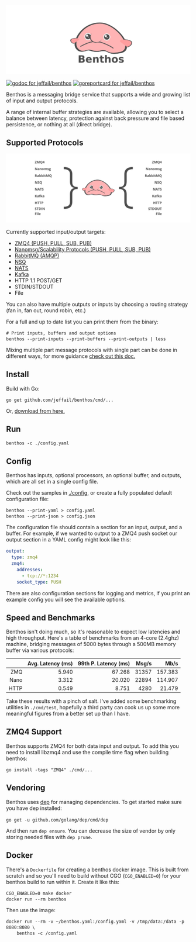 ![Benthos](icon.png "Benthos")

[![godoc for jeffail/benthos][1]][2]
[![goreportcard for jeffail/benthos][3]][4]

Benthos is a messaging bridge service that supports a wide and growing list of
input and output protocols.

A range of internal buffer strategies are available, allowing you to select a
balance between latency, protection against back pressure and file based
persistence, or nothing at all (direct bridge).

## Supported Protocols

![Arch Diagram](resources/img/pipeline.png "Benthos Pipeline")

Currently supported input/output targets:

- [ZMQ4 (PUSH, PULL, SUB, PUB)][zmq]
- [Nanomsg/Scalability Protocols (PUSH, PULL, SUB, PUB)][nanomsg]
- [RabbitMQ (AMQP)][rabbitmq]
- [NSQ][nsq]
- [NATS][nats]
- [Kafka][kafka]
- HTTP 1.1 POST/GET
- STDIN/STDOUT
- File

You can also have multiple outputs or inputs by choosing a routing strategy
(fan in, fan out, round robin, etc.)

For a full and up to date list you can print them from the binary:

```
# Print inputs, buffers and output options
benthos --print-inputs --print-buffers --print-outputs | less
```

Mixing multiple part message protocols with single part can be done in different
ways, for more guidance [check out this doc.][5]

## Install

Build with Go:

``` shell
go get github.com/jeffail/benthos/cmd/...
```

Or, [download from here.](https://github.com/Jeffail/benthos/releases)

## Run

``` shell
benthos -c ./config.yaml
```

## Config

Benthos has inputs, optional processors, an optional buffer, and outputs, which
are all set in a single config file.

Check out the samples in [./config](config), or create a fully populated default
configuration file:

``` shell
benthos --print-yaml > config.yaml
benthos --print-json > config.json
```

The configuration file should contain a section for an input, output, and a
buffer. For example, if we wanted to output to a ZMQ4 push socket our output
section in a YAML config might look like this:

``` yaml
output:
  type: zmq4
  zmq4:
    addresses:
      - tcp://*:1234
    socket_type: PUSH
```

There are also configuration sections for logging and metrics, if you print an
example config you will see the available options.

## Speed and Benchmarks

Benthos isn't doing much, so it's reasonable to expect low latencies and high
throughput. Here's a table of benchmarks from an 4-core (2.4ghz) machine,
bridging messages of 5000 bytes through a 500MB memory buffer via various
protocols:

|       | Avg. Latency (ms) | 99th P. Latency (ms) |    Msg/s |    Mb/s |
|------:|------------------:|---------------------:|---------:|--------:|
| ZMQ   |             5.940 |               67.268 |    31357 | 157.383 |
| Nano  |             3.312 |               20.020 |    22894 | 114.907 |
| HTTP  |             0.549 |                8.751 |     4280 |  21.479 |

Take these results with a pinch of salt. I've added some benchmarking utilities
in `./cmd/test`, hopefully a third party can cook us up some more meaningful
figures from a better set up than I have.

## ZMQ4 Support

Benthos supports ZMQ4 for both data input and output. To add this you need to
install libzmq4 and use the compile time flag when building benthos:

``` shell
go install -tags "ZMQ4" ./cmd/...
```

## Vendoring

Benthos uses [dep][dep] for managing dependencies. To get started make sure you
have dep installed:

`go get -u github.com/golang/dep/cmd/dep`

And then run `dep ensure`. You can decrease the size of vendor by only storing
needed files with `dep prune`.

## Docker

There's a `Dockerfile` for creating a benthos docker image. This is built from
scratch and so you'll need to build without CGO (`CGO_ENABLED=0`) for your
benthos build to run within it. Create it like this:

``` shell
CGO_ENABLED=0 make docker
docker run --rm benthos
```

Then use the image:

``` shell
docker run --rm -v ~/benthos.yaml:/config.yaml -v /tmp/data:/data -p 8080:8080 \
	benthos -c /config.yaml
```

[1]: https://godoc.org/github.com/jeffail/benthos?status.svg
[2]: http://godoc.org/github.com/jeffail/benthos
[3]: https://goreportcard.com/badge/github.com/jeffail/benthos
[4]: https://goreportcard.com/report/jeffail/benthos
[5]: resources/docs/multipart.md
[dep]: https://github.com/golang/dep
[zmq]: http://zeromq.org/
[nanomsg]: http://nanomsg.org/
[rabbitmq]: https://www.rabbitmq.com/
[nsq]: http://nsq.io/
[nats]: http://nats.io/
[kafka]: https://kafka.apache.org/

